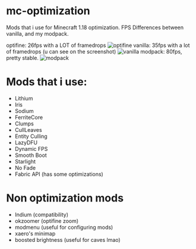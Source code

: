 # mc-optimization
Mods that i use for Minecraft 1.18 optimization.
FPS Differences between vanilla, and my modpack.


optifine: 26fps with a LOT of framedrops
![optifine](https://i.imgur.com/6ayAySg.png)
vanilla: 35fps with a lot of framedrops (u can see on the screenshot)
![vanilla](https://i.imgur.com/hn4aukl.png)
modpack: 80fps, pretty stable.
![modpack](https://i.imgur.com/NVQCBu6.png)

# Mods that i use:

- Lithium
- Iris 
- Sodium
- FerriteCore
- Clumps
- CullLeaves
- Entity Culling
- LazyDFU
- Dynamic FPS
- Smooth Boot
- Starlight
- No Fade
- Fabric API (has some optimizations)

# Non optimization mods 
- Indium (compatibility)
- okzoomer (optifine zoom)
- modmenu (useful for configuring mods)
- xaero's minimap
- boosted brightness (useful for caves lmao)
